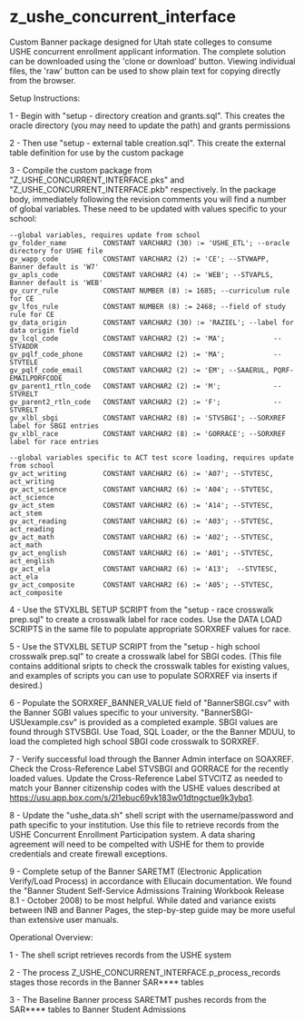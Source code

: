 # z_ushe_concurrent_interface
Custom Banner package designed for Utah state colleges to consume USHE concurrent enrollment applicant information. The complete solution can be downloaded using the 'clone or download' button. Viewing individual files, the 'raw' button can be used to show plain text for copying directly from the browser.

Setup Instructions:

1 - Begin with "setup - directory creation and grants.sql".
    This creates the oracle directory (you may need to update the path) and grants permissions 

2 - Then use "setup - external table creation.sql".
    This create the external table definition for use by the custom package 

3 - Compile the custom package from "Z_USHE_CONCURRENT_INTERFACE.pks" and "Z_USHE_CONCURRENT_INTERFACE.pkb" respectively.
    In the package body, immediately following the revision comments you will find a number of global variables.
    These need to be updated with values specific to your school:
    
    --global variables, requires update from school
    gv_folder_name         CONSTANT VARCHAR2 (30) := 'USHE_ETL'; --oracle directory for USHE file
    gv_wapp_code           CONSTANT VARCHAR2 (2) := 'CE'; --STVWAPP, Banner default is 'W7'
    gv_apls_code           CONSTANT VARCHAR2 (4) := 'WEB'; --STVAPLS, Banner default is 'WEB'
    gv_curr_rule           CONSTANT NUMBER (8) := 1685; --curriculum rule for CE
    gv_lfos_rule           CONSTANT NUMBER (8) := 2468; --field of study rule for CE
    gv_data_origin         CONSTANT VARCHAR2 (30) := 'RAZIEL'; --label for data origin field
    gv_lcql_code           CONSTANT VARCHAR2 (2) := 'MA';            --STVADDR
    gv_pqlf_code_phone     CONSTANT VARCHAR2 (2) := 'MA';            --STVTELE
    gv_pqlf_code_email     CONSTANT VARCHAR2 (2) := 'EM'; --SAAERUL, PQRF-EMAILPDRFCODE
    gv_parent1_rtln_code   CONSTANT VARCHAR2 (2) := 'M';             --STVRELT
    gv_parent2_rtln_code   CONSTANT VARCHAR2 (2) := 'F';             --STVRELT
    gv_xlbl_sbgi           CONSTANT VARCHAR2 (8) := 'STVSBGI'; --SORXREF label for SBGI entries
    gv_xlbl_race           CONSTANT VARCHAR2 (8) := 'GORRACE'; --SORXREF label for race entries

    --global variables specific to ACT test score loading, requires update from school
    gv_act_writing         CONSTANT VARCHAR2 (6) := 'A07'; --STVTESC, act_writing
    gv_act_science         CONSTANT VARCHAR2 (6) := 'A04'; --STVTESC, act_science
    gv_act_stem            CONSTANT VARCHAR2 (6) := 'A14'; --STVTESC, act_stem
    gv_act_reading         CONSTANT VARCHAR2 (6) := 'A03'; --STVTESC, act_reading
    gv_act_math            CONSTANT VARCHAR2 (6) := 'A02'; --STVTESC, act_math
    gv_act_english         CONSTANT VARCHAR2 (6) := 'A01'; --STVTESC, act_english
    gv_act_ela             CONSTANT VARCHAR2 (6) := 'A13';  --STVTESC, act_ela
    gv_act_composite       CONSTANT VARCHAR2 (6) := 'A05'; --STVTESC, act_composite

4 - Use the STVXLBL SETUP SCRIPT from the "setup - race crosswalk prep.sql" to create a crosswalk label for race codes. Use the DATA LOAD SCRIPTS in the same file to populate appropriate SORXREF values for race.

5 - Use the STVXLBL SETUP SCRIPT from the "setup - high school crosswalk prep.sql" to create a crosswalk label for SBGI codes.
    (This file contains additional sripts to check the crosswalk tables for existing values, and examples of scripts you can use to populate SORXREF via inserts if desired.)

6 - Populate the SORXREF_BANNER_VALUE field of "BannerSBGI.csv" with the Banner SGBI values specific to your university.
    "BannerSBGI-USUexample.csv" is provided as a completed example. SBGI values are found through STVSBGI.
    Use Toad, SQL Loader, or the the  Banner MDUU, to load the completed high school SBGI code crosswalk to SORXREF.

7 - Verify successful load through the Banner Admin interface on SOAXREF. Check the Cross-Reference Label STVSBGI and GORRACE for the recently loaded values. Update the Cross-Reference Label STVCITZ as needed to match your Banner citizenship codes with the USHE values described at https://usu.app.box.com/s/2l1ebuc69vk183w01dtngctue9k3ybq1.

8 - Update the "ushe_data.sh" shell script with the username/password and path specific to your institution.
    Use this file to retrieve records from the USHE Concurrent Enrollment Participation system.
    A data sharing agreement will need to be compelted with USHE for them to provide credentials and create firewall exceptions.

9 - Complete setup of the Banner SARETMT (Electronic Application Verify/Load Process) in accordance with Ellucain documentation.
    We found the "Banner Student Self-Service Admissions Training Workbook Release 8.1 - October 2008) to be most helpful.
    While dated and variance exists between INB and Banner Pages, the step-by-step guide may be more useful than extensive user manuals.

Operational Overview:

1 - The shell script retrieves records from the USHE system

2 - The process Z_USHE_CONCURRENT_INTERFACE.p_process_records stages those records in the Banner SAR**** tables

3 - The Baseline Banner process SARETMT pushes records from the SAR**** tables to Banner Student Admissions
